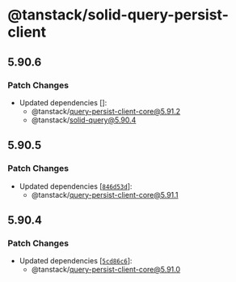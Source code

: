 # @tanstack/solid-query-persist-client

## 5.90.6

### Patch Changes

- Updated dependencies []:
  - @tanstack/query-persist-client-core@5.91.2
  - @tanstack/solid-query@5.90.4

## 5.90.5

### Patch Changes

- Updated dependencies [[`846d53d`](https://github.com/TanStack/query/commit/846d53d98992d50606c40634efa43dea9965b787)]:
  - @tanstack/query-persist-client-core@5.91.1

## 5.90.4

### Patch Changes

- Updated dependencies [[`5cd86c6`](https://github.com/TanStack/query/commit/5cd86c6ef1720b87b13e1ab70ee823616f1f029a)]:
  - @tanstack/query-persist-client-core@5.91.0

